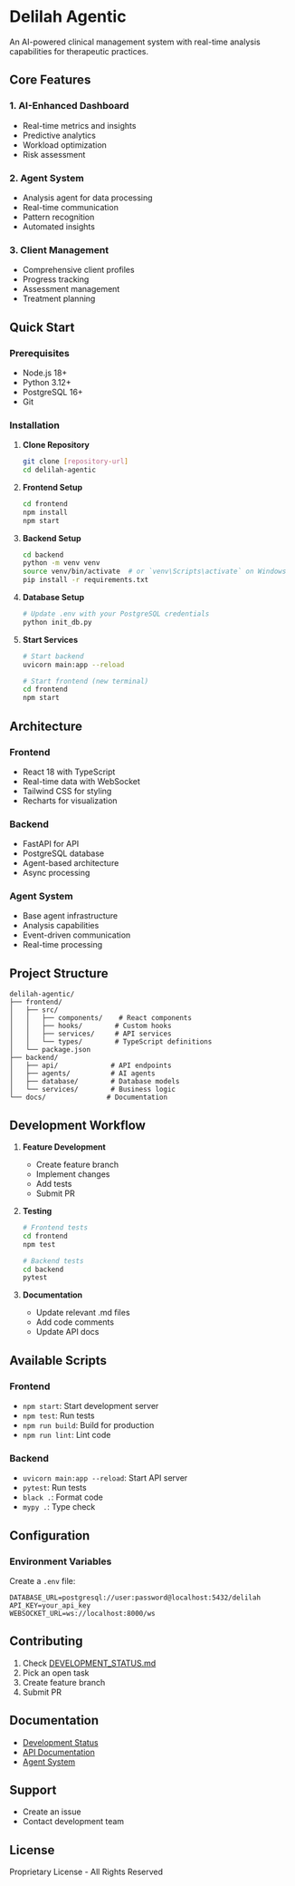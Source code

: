 # Delilah Agentic

An AI-powered clinical management system with real-time analysis capabilities for therapeutic practices.

## Core Features

### 1. AI-Enhanced Dashboard
- Real-time metrics and insights
- Predictive analytics
- Workload optimization
- Risk assessment

### 2. Agent System
- Analysis agent for data processing
- Real-time communication
- Pattern recognition
- Automated insights

### 3. Client Management
- Comprehensive client profiles
- Progress tracking
- Assessment management
- Treatment planning

## Quick Start

### Prerequisites
- Node.js 18+
- Python 3.12+
- PostgreSQL 16+
- Git

### Installation

1. **Clone Repository**
   ```bash
   git clone [repository-url]
   cd delilah-agentic
   ```

2. **Frontend Setup**
   ```bash
   cd frontend
   npm install
   npm start
   ```

3. **Backend Setup**
   ```bash
   cd backend
   python -m venv venv
   source venv/bin/activate  # or `venv\Scripts\activate` on Windows
   pip install -r requirements.txt
   ```

4. **Database Setup**
   ```bash
   # Update .env with your PostgreSQL credentials
   python init_db.py
   ```

5. **Start Services**
   ```bash
   # Start backend
   uvicorn main:app --reload

   # Start frontend (new terminal)
   cd frontend
   npm start
   ```

## Architecture

### Frontend
- React 18 with TypeScript
- Real-time data with WebSocket
- Tailwind CSS for styling
- Recharts for visualization

### Backend
- FastAPI for API
- PostgreSQL database
- Agent-based architecture
- Async processing

### Agent System
- Base agent infrastructure
- Analysis capabilities
- Event-driven communication
- Real-time processing

## Project Structure
```
delilah-agentic/
├── frontend/
│   ├── src/
│   │   ├── components/    # React components
│   │   ├── hooks/        # Custom hooks
│   │   ├── services/     # API services
│   │   └── types/        # TypeScript definitions
│   └── package.json
├── backend/
│   ├── api/             # API endpoints
│   ├── agents/          # AI agents
│   ├── database/        # Database models
│   └── services/        # Business logic
└── docs/               # Documentation
```

## Development Workflow

1. **Feature Development**
   - Create feature branch
   - Implement changes
   - Add tests
   - Submit PR

2. **Testing**
   ```bash
   # Frontend tests
   cd frontend
   npm test

   # Backend tests
   cd backend
   pytest
   ```

3. **Documentation**
   - Update relevant .md files
   - Add code comments
   - Update API docs

## Available Scripts

### Frontend
- `npm start`: Start development server
- `npm test`: Run tests
- `npm run build`: Build for production
- `npm run lint`: Lint code

### Backend
- `uvicorn main:app --reload`: Start API server
- `pytest`: Run tests
- `black .`: Format code
- `mypy .`: Type check

## Configuration

### Environment Variables
Create a `.env` file:
```env
DATABASE_URL=postgresql://user:password@localhost:5432/delilah
API_KEY=your_api_key
WEBSOCKET_URL=ws://localhost:8000/ws
```

## Contributing
1. Check [DEVELOPMENT_STATUS.md](DEVELOPMENT_STATUS.md)
2. Pick an open task
3. Create feature branch
4. Submit PR

## Documentation
- [Development Status](DEVELOPMENT_STATUS.md)
- [API Documentation](docs/API.md)
- [Agent System](docs/AGENTS.md)

## Support
- Create an issue
- Contact development team

## License
Proprietary License - All Rights Reserved